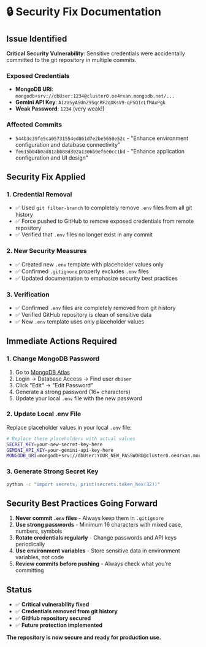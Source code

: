 # 🔒 Security Fix Documentation

## Issue Identified
**Critical Security Vulnerability**: Sensitive credentials were accidentally committed to the git repository in multiple commits.

### Exposed Credentials
- **MongoDB URI**: `mongodb+srv://dbUser:1234@cluster0.oe4rxan.mongodb.net/...`
- **Gemini API Key**: `AIzaSyASUnZ9SqcRF2qXKsV9-qFSQ1cLfMAxPgk`
- **Weak Password**: `1234` (very weak!)

### Affected Commits
- `544b3c39fe5ca05731554ed861d7e2be5650e52c` - "Enhance environment configuration and database connectivity"
- `fe615b04b0ad81abb88d302a1306b0ef6e0cc1bd` - "Enhance application configuration and UI design"

## Security Fix Applied

### 1. Credential Removal
- ✅ Used `git filter-branch` to completely remove `.env` files from all git history
- ✅ Force pushed to GitHub to remove exposed credentials from remote repository
- ✅ Verified that `.env` files no longer exist in any commit

### 2. New Security Measures
- ✅ Created new `.env` template with placeholder values only
- ✅ Confirmed `.gitignore` properly excludes `.env` files
- ✅ Updated documentation to emphasize security best practices

### 3. Verification
- ✅ Confirmed `.env` files are completely removed from git history
- ✅ Verified GitHub repository is clean of sensitive data
- ✅ New `.env` template uses only placeholder values

## Immediate Actions Required

### 1. Change MongoDB Password
1. Go to [MongoDB Atlas](https://cloud.mongodb.com)
2. Login → Database Access → Find user `dbUser`
3. Click "Edit" → "Edit Password"
4. Generate a strong password (16+ characters)
5. Update your local `.env` file with the new password

### 2. Update Local .env File
Replace placeholder values in your local `.env` file:
```bash
# Replace these placeholders with actual values
SECRET_KEY=your-new-secret-key-here
GEMINI_API_KEY=your-gemini-api-key-here
MONGODB_URI=mongodb+srv://dbUser:YOUR_NEW_PASSWORD@cluster0.oe4rxan.mongodb.net/?retryWrites=true&w=majority&appName=Cluster0
```

### 3. Generate Strong Secret Key
```bash
python -c "import secrets; print(secrets.token_hex(32))"
```

## Security Best Practices Going Forward

1. **Never commit `.env` files** - Always keep them in `.gitignore`
2. **Use strong passwords** - Minimum 16 characters with mixed case, numbers, symbols
3. **Rotate credentials regularly** - Change passwords and API keys periodically
4. **Use environment variables** - Store sensitive data in environment variables, not code
5. **Review commits before pushing** - Always check what you're committing

## Status
- ✅ **Critical vulnerability fixed**
- ✅ **Credentials removed from git history**
- ✅ **GitHub repository secured**
- ✅ **Future protection implemented**

**The repository is now secure and ready for production use.**